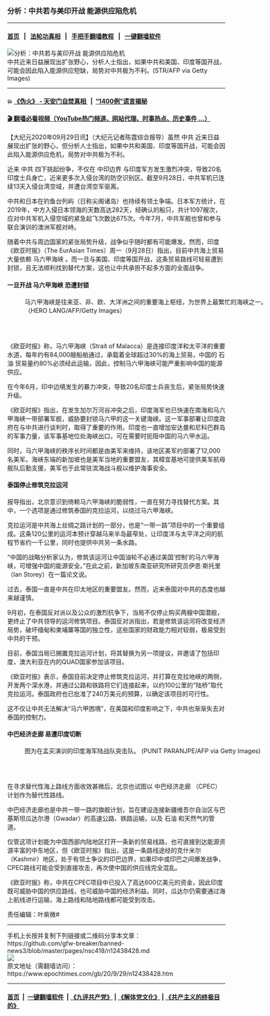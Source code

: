 ### 分析：中共若与美印开战 能源供应陷危机
------------------------

#### [首页](https://github.com/gfw-breaker/banned-news3/blob/master/README.md) &nbsp;&nbsp;|&nbsp;&nbsp; [法轮功真相](https://github.com/begood0513/basic/blob/master/README.md)  &nbsp;&nbsp;|&nbsp;&nbsp; [手把手翻墙教程](https://github.com/gfw-breaker/guides/wiki)  &nbsp;&nbsp;|&nbsp;&nbsp; [一键翻墙软件](https://github.com/gfw-breaker/nogfw/blob/master/README.md)  



<div><img alt="分析：中共若与美印开战 能源供应陷危机" class="attachment-djy_600_400 size-djy_600_400 wp-post-image" src="https://i.epochtimes.com/assets/uploads/2020/09/GettyImages-1207925286-600x400.jpg"/>
<div class="caption">
 中共近来日益展现出扩张野心，分析人士指出，如果中共和美国、印度等国开战，可能会因此陷入能源供应短缺，局势对中共极为不利。(STR/AFP via Getty Images)
</div></div><hr/>

#### 💥 [《伪火》 - 天安门自焚真相 ](http://158.247.195.190:10000/videos/blog/weihuo.html)&nbsp; |&nbsp; [“1400例”谎言揭秘  ](http://158.247.195.190:10000/videos/blog/jiexi1400.html)

#### [ 🎬  翻墙必看视频（YouTube热门频道、网站代理、时事热点、历史事件 ...）](https://github.com/gfw-breaker/links/blob/master/banned.md)

<div><p>
 【大纪元2020年09月29日讯】（大纪元记者陈霆综合报导）虽然
 <ok href="https://www.epochtimes.com/gb/tag/%E4%B8%AD%E5%85%B1.html">
  中共
 </ok>
 近来日益展现出扩张的野心，但分析人士指出，如果中共和美国、印度等国开战，可能会因此陷入能源供应危机，局势对中共极为不利。
</p>
<p>
 近来
 <ok href="https://www.epochtimes.com/gb/tag/%E4%B8%AD%E5%85%B1.html">
  中共
 </ok>
 四下挑起纷争，不仅在
 <ok href="https://www.epochtimes.com/gb/tag/%E4%B8%AD%E5%8D%B0%E8%BE%B9%E7%95%8C.html">
  中印边界
 </ok>
 与印度军方发生激烈冲突，导致20名印度士兵身亡，近来更多次入侵台湾的防空识别区。截至9月28日，中共军机已连续13天入侵台湾空域，并遭台湾空军驱离。
</p>
<p>
 中共和日本在钓鱼台列屿（日称尖阁诸岛）也持续有领土争端。日本军方统计，在2019年，中方入侵日本领海的天数高达282天，经确认的船只，共计1097艘次，应对中共军机入侵空域的紧急起飞次数达675次。今年7月，中共军舰也曾和参与联合演训的澳洲军舰对峙。
</p>
<p>
 随着中共与周边国家的紧张局势升级，战争似乎随时都有可能爆发。然而，印度《欧亚时报》（The EurAsian Times）周一（9月28日）指出，目前中共海上贸易大量依赖
 <ok href="https://www.epochtimes.com/gb/tag/%E9%A9%AC%E5%85%AD%E7%94%B2%E6%B5%B7%E5%B3%A1.html">
  马六甲海峡
 </ok>
 。而一旦与美国、印度等国开战，这条贸易路线可轻易遭到封锁，且无法顺利找到替代方案，这也让中共承担不起多方面的全面战争。
</p>
<h4>
 一旦开战
 <ok href="https://www.epochtimes.com/gb/tag/%E9%A9%AC%E5%85%AD%E7%94%B2%E6%B5%B7%E5%B3%A1.html">
  马六甲海峡
 </ok>
 恐遭封锁
</h4>
<figure class="wp-caption aligncenter" id="attachment_6367686" style="width: 594px">
 <ok href="https://i.epochtimes.com/assets/uploads/2007/03/703251440021093.jpg">
  <img alt="" class="size-full wp-image-6367686" src="https://i.epochtimes.com/assets/uploads/2007/03/703251440021093.jpg"/>
 </ok>
 <br/><figcaption class="wp-caption-text">
  马六甲海峡是往来亚、非、欧、大洋洲之间的重要海上枢纽，为世界上最繁忙的海峡之一。（HERO LANG/AFP/Getty Images）
 </figcaption><br/>
</figure><br/>
<p>
 《欧亚时报》称，马六甲海峡（Strait of Malacca）是连接印度洋和太平洋的重要水道，每年约有84,000艘船舶通过，承载着全球超过30%的海上贸易，中国的
 <ok href="https://www.epochtimes.com/gb/tag/%E7%9F%B3%E6%B2%B9.html">
  石油
 </ok>
 贸易量约80%必须经此运输，因此，控制马六甲海峡可能严重影响中国的能源供应。
</p>
<p>
 在今年6月，印中边境发生的暴力冲突，导致20名印度士兵丧生后，紧张局势快速升级。
</p>
<p>
 《欧亚时报》指出，在发生加尔万河谷冲突之后，印度海军也已快速在南海和马六甲海峡一带部署军舰，威胁要封锁马六甲的这一关键海峡。这一军事部署让印度政府在与中共进行谈判时，取得了重要的作用。印度也一直增加安达曼和尼科巴群岛的军事力量，该军事基地位处海峡出口，可在需要时扼阻中国的马六甲水运。
</p>
<p>
 同时，马六甲海峡的秩序长时间都是由美军来维持，该地区美军约部署了12,000名美军。海峡东端的新加坡也是美军当地的重要盟友，其樟宜基地可提供美军航母舰队后勤支援，美军也于此常驻滨海战斗舰以维护海事安全。
</p>
<h4>
 泰国停止修筑克拉运河
</h4>
<p>
 报导指出，北京意识到倚赖马六甲海峡的脆弱性，一直在努力寻找替代方案。其中，一个选项是通过修筑泰国的克拉运河，以绕过马六甲海峡。
</p>
<p>
 克拉运河是中共海上丝绸之路计划的一部分，也是“一带一路”项目中的一个重要组成。这条120公里的运河本预计穿越马来半岛最窄处，让印度洋与太平洋之间的航程节省约一千公里，同时也提供中共另一条水路。
</p>
<p>
 “中国的战略分析家认为，修筑该运河让中国油轮不必通过美国‘控制’的马六甲海峡，可增强中国的能源安全。”在此之前，新加坡东南亚研究所研究员伊恩·斯托里（Ian Storey）在一篇论文说。
</p>
<p>
 过去，泰国一直是中共在印太地区的重要盟友。然而，近来泰国对中共的态度也越来越谨慎。
</p>
<p>
 9月初，在泰国反对派以及公众的激烈抗争下，当局不仅停止购买两艘中国潜舰，更终止了中共领导的运河修筑项目。泰国反对派指出，若是修筑该运河将改变经济局势，破坏缅甸和柬埔寨等国的独立性，这些国家的财政能力相对较弱，极易受到中共的干预。
</p>
<p>
 目前，泰国当局已搁置克拉运河计划，将其替换为另一项提议，并邀请了包括印度，澳大利亚在内的QUAD国家参加该项目。
</p>
<p>
 《欧亚时报》表示，泰国目前决定停止修筑克拉运河，并打算在克拉地峡的两侧，开发两个深水港，并通过公路和铁路将它们连接起来，以约100公里的“陆桥”取代克拉运河。泰国政府也已批准了240万美元的预算，以确定该项目的可行性。
</p>
<p>
 这不仅让中共无法解决“马六甲困境”，在美国和印度影响之下，中共也渐渐失去对泰国的控制力。
</p>
<h4>
 <ok href="https://www.epochtimes.com/gb/tag/%E4%B8%AD%E5%B7%B4%E7%BB%8F%E6%B5%8E%E8%B5%B0%E5%BB%8A.html">
  中巴经济走廊
 </ok>
 易遭印度切断
</h4>
<figure class="wp-caption aligncenter" id="attachment_12438490" style="width: 600px">
 <ok href="https://i.epochtimes.com/assets/uploads/2020/09/GettyImages-1186412794.jpg">
  <img alt="" class="size-large wp-image-12438490" src="https://i.epochtimes.com/assets/uploads/2020/09/GettyImages-1186412794-600x400.jpg"/>
 </ok>
 <br/><figcaption class="wp-caption-text">
  图为在孟买演训的印度海军陆战队突击队。 (PUNIT PARANJPE/AFP via Getty Images)
 </figcaption><br/>
</figure><br/>
<p>
 在寻求替代性海上路线方面收效甚微后，北京也试图以
 <ok href="https://www.epochtimes.com/gb/tag/%E4%B8%AD%E5%B7%B4%E7%BB%8F%E6%B5%8E%E8%B5%B0%E5%BB%8A.html">
  中巴经济走廊
 </ok>
 （CPEC）计划作为替代性路线。
</p>
<p>
 中巴经济走廊也是中共一带一路的旗舰计划，旨在建设连接新疆维吾尔自治区与巴基斯坦瓜达尔港（Gwadar）的高速公路、铁路运输，以及
 <ok href="https://www.epochtimes.com/gb/tag/%E7%9F%B3%E6%B2%B9.html">
  石油
 </ok>
 和天然气的管道。
</p>
<p>
 仅管这项计划能为中国西部内陆地区打开一条新的贸易线路，也可直接到达能源资源丰富的中东地区，但《欧亚时报》指出，这是一条路线途经的克什米尔（Kashmir）地区，处于有领土争议的印巴边界，如果印中或印巴之间爆发战争，CPEC路线可能会受到直接攻击，再次使中国的供应线完全混乱。
</p>
<p>
 《欧亚时报》称，中共在CPEC项目中已投入了高达600亿美元的资金，因此印度既可威胁中国的供应路线，也可威胁中国的经济利益。同时，瓜达尔仍需要通过海上航线进行运输，海上路线和陆地路线都可能受到攻击。
</p>
<p>
 责任编辑：叶紫微#
</p>
</div>
<hr/>
手机上长按并复制下列链接或二维码分享本文章：<br/>
https://github.com/gfw-breaker/banned-news3/blob/master/pages/nsc418/n12438428.md <br/>
<a href='https://github.com/gfw-breaker/banned-news3/blob/master/pages/nsc418/n12438428.md'><img src='https://github.com/gfw-breaker/banned-news3/blob/master/pages/nsc418/n12438428.md.png'/></a> <br/>
原文地址（需翻墙访问）：https://www.epochtimes.com/gb/20/9/29/n12438428.htm


------------------------
#### [首页](https://github.com/gfw-breaker/banned-news3/blob/master/README.md) &nbsp;|&nbsp; [一键翻墙软件](https://github.com/gfw-breaker/nogfw/blob/master/README.md) &nbsp;| [《九评共产党》](https://github.com/gfw-breaker/9ping.md/blob/master/README.md#九评之一评共产党是什么) | [《解体党文化》](https://github.com/gfw-breaker/jtdwh.md/blob/master/README.md) | [《共产主义的终极目的》](https://github.com/gfw-breaker/gczydzjmd.md/blob/master/README.md)


<img src='http://gfw-breaker.win/banned-news3/pages/nsc418/n12438428.md' width='0px' height='0px'/>